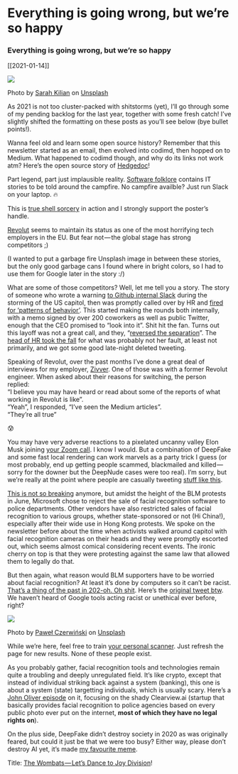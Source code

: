 # Everything is going wrong, but we’re so happy
### Everything is going wrong, but we’re so happy

[[2021-01-14]]

![](https://cdn-images-1.medium.com/max/800/0*t_V1ckqNRjRFuV1w)

Photo by [Sarah Kilian](https://unsplash.com/@rojekilian?utm_source=medium&utm_medium=referral) on [Unsplash](https://unsplash.com?utm_source=medium&utm_medium=referral)

As 2021 is not too cluster-packed with shitstorms (yet), I’ll go through some of my pending backlog for the last year, together with some fresh catch! I’ve slightly shifted the formatting on these posts as you’ll see below (bye bullet points!).

Wanna feel old and learn some open source history? Remember that this newsletter started as an email, then evolved into codimd, then hopped on to Medium. What happened to codimd though, and why do its links not work atm? Here’s the open source story of [Hedgedoc](https://hedgedoc.org/history/)!

Part legend, part just implausible reality. [Software folklore](http://beza1e1.tuxen.de/lore/index.html) contains IT stories to be told around the campfire. No campfire availble? Just run Slack on your laptop. 🔥

This is [true shell sorcery](https://twitter.com/lunasorcery/status/1309873256359505920) in action and I strongly support the poster’s handle.

[Revolut](https://www.wired.co.uk/article/revolut-employment-coronavirus) seems to maintain its status as one of the most horrifying tech employers in the EU. But fear not — the global stage has strong competitors ;)

(I wanted to put a garbage fire Unsplash image in between these stories, but the only good garbage cans I found where in bright colors, so I had to use them for Google later in the story :/)

What are some of those competitors? Well, let me tell you a story. The story of someone who wrote a warning [to Github internal Slack](https://twitter.com/ZoeSchiffer/status/1350159432282357760) during the storming of the US capitol, then was promptly called over by HR and [fired for ‘patterns of behavior’](https://twitter.com/ZoeSchiffer/status/1350159432282357760). This started making the rounds both internally, with a memo signed by over 200 coworkers as well as public Twitter, enough that the CEO promised to “look into it”. Shit hit the fan. Turns out this layoff was not a great call, and they, “[reversed the separation](https://twitter.com/GitHubPolicy/status/1350857738226528256)”. The [head of HR took the fall](https://techcrunch.com/2021/01/17/githubs-head-of-hr-resigns-in-light-of-termination-of-jewish-employee/) for what was probably not her fault, at least not primarily, and we got some good late-night deleted tweeting.

Speaking of Revolut, over the past months I’ve done a great deal of interviews for my employer, [Zivver](https://www.zivver.com/). One of those was with a former Revolut engineer. When asked about their reasons for switching, the person replied:   
“I believe you may have heard or read about some of the reports of what working in Revolut is like”.   
“Yeah”, I responded, “I’ve seen the Medium articles”.   
“They’re all true”

😰

You may have very adverse reactions to a pixelated uncanny valley Elon Musk joining [your Zoom call](https://twitter.com/GiorgioPatrini/status/1250465143932231685). I know I would. But a combination of DeepFake and some fast local rendering can work marvels as a party trick I guess (or most probably, end up getting people scammed, blackmailed and killed — sorry for the downer but the DeepNude cases were too real). I’m sorry, but we’re really at the point where people are casually tweeting [stuff like this](https://twitter.com/peteskomoroch/status/1349845888840028160/).

[This is not so breaking](https://twitter.com/ACLU/status/1271123787065503746) anymore, but amidst the height of the BLM protests in June, Microsoft chose to reject the sale of facial recognition software to police departments. Other vendors have also restricted sales of facial recognition to various groups, whether state-sponsored or not (Hi China!), especially after their wide use in Hong Kong protests. We spoke on the newsletter before about the time when activists walked around capitol with facial recognition cameras on their heads and they were promptly escorted out, which seems almost comical considering recent events. The ironic cherry on top is that they were protesting against the same law that allowed them to legally do that.

But then again, what reason would BLM supporters have to be worried about facial recognition? At least it’s done by computers so it can’t be racist. [That’s a thing of the past in 202-oh. Oh shit](https://algorithmwatch.org/en/story/google-vision-racism/). Here’s the [original tweet btw](https://twitter.com/nicolaskb/status/1244921742486917120). We haven’t heard of Google tools acting racist or unethical ever before, right?

![](https://cdn-images-1.medium.com/max/800/0*gFNFe5SPqihus8x-)

Photo by [Paweł Czerwiński](https://unsplash.com/@pawel_czerwinski?utm_source=medium&utm_medium=referral) on [Unsplash](https://unsplash.com?utm_source=medium&utm_medium=referral)

While we’re here, feel free to train [your personal scanner](https://thispersondoesnotexist.com/). Just refresh the page for new results. None of these people exist.

As you probably gather, facial recognition tools and technologies remain quite a troubling and deeply unregulated field. It’s like crypto, except that instead of individual striking back against a system (banking), this one is about a system (state) targetting individuals, which is usually scary. Here’s a [John Oliver episode](https://www.youtube.com/watch?v=jZjmlJPJgug) on it, focusing on the shady Clearview.ai (startup that basically provides facial recognition to police agencies based on every public photo ever put on the internet, **most of which they have no legal rights on**).

On the plus side, DeepFake didn’t destroy society in 2020 as was originally feared, but could it just be that we were too busy? Either way, please don’t destroy AI yet, it’s made [my favourite meme](https://twitter.com/kendrictonn/status/1255497294746615808).

Title: [The Wombats — Let’s Dance to Joy Division](https://www.youtube.com/watch?v=ayuooyWPEUc)!